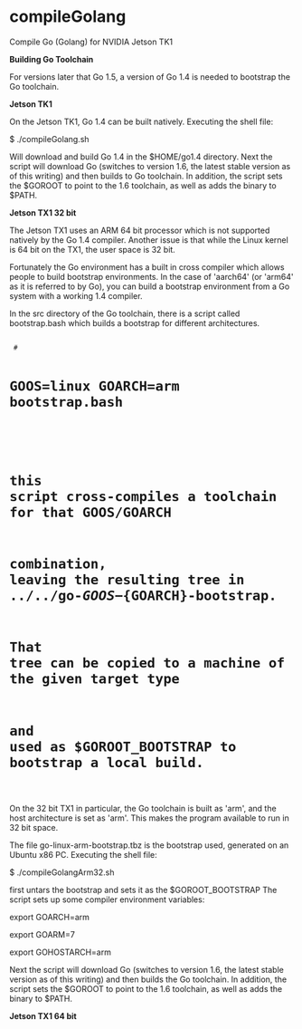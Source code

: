 # compileGolang
Compile Go (Golang) for NVIDIA Jetson TK1

<b>Building Go Toolchain</b>

For versions later that Go 1.5, a version of Go 1.4 is needed to bootstrap the Go toolchain.

<b>Jetson TK1</b>

On the Jetson TK1, Go 1.4 can be built natively. Executing the shell file:

$ ./compileGolang.sh

Will download and build Go 1.4 in the $HOME/go1.4 directory. Next the script will download
Go (switches to version 1.6, the latest stable version as of this writing) and then builds to Go toolchain.
In addition, the script sets the $GOROOT to point to the 1.6 toolchain, as well as adds the binary to $PATH.


<b>Jetson TX1 32 bit</b>

The Jetson TX1 uses an ARM 64 bit processor which is not supported natively by the Go 1.4 compiler. Another issue
is that while the Linux kernel is 64 bit on the TX1, the user space is 32 bit. 

Fortunately the Go environment has a built in cross compiler which allows people to build bootstrap environments.
In the case of 'aarch64' (or 'arm64' as it is referred to by Go), you can build a bootstrap environment from a Go 
system with a working 1.4 compiler. 

In the src directory of the Go toolchain, there is a script called bootstrap.bash which builds a bootstrap for different architectures.


<code>
 #
 
 #	GOOS=linux GOARCH=arm bootstrap.bash
 
 #
 # this script cross-compiles a toolchain for that GOOS/GOARCH
 
 # combination, leaving the resulting tree in ../../go-${GOOS}-${GOARCH}-bootstrap.
 
 # That tree can be copied to a machine of the given target type
 # and used as $GOROOT_BOOTSTRAP to bootstrap a local build.
 </code>
 
On the 32 bit TX1 in particular, the Go toolchain is built as 'arm', and the host architecture is set as 'arm'.
This makes the program available to run in 32 bit space.
 
The file go-linux-arm-bootstrap.tbz is the bootstrap used, generated on an Ubuntu x86 PC. Executing the shell file:

$ ./compileGolangArm32.sh


first untars the bootstrap and sets it as the $GOROOT_BOOTSTRAP
The script sets up some compiler environment variables:

export GOARCH=arm

export GOARM=7

export GOHOSTARCH=arm

Next the script will download Go (switches to version 1.6, the latest stable version as of this writing) and then
builds the Go toolchain.
In addition, the script sets the $GOROOT to point to the 1.6 toolchain, as well as adds the binary to $PATH.


<b>Jetson TX1 64 bit</b>
